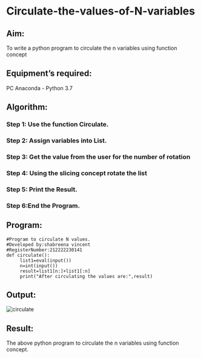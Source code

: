 # Circulate-the-values-of-N-variables
## Aim:
To write a python program to circulate the n variables using function concept
## Equipment’s required:
PC
Anaconda - Python 3.7
## Algorithm: 
### Step 1: Use the function Circulate.
### Step 2: Assign variables into List.
### Step 3: Get the value from the user for the number of rotation
### Step 4: Using the slicing concept rotate the list
### Step 5: Print the Result.
### Step 6:End the Program.
## Program:
```
#Program to circulate N values.
#Developed by:shabreena vincent
#RegisterNumber:212222230141
def circulate():
     list1=eval(input())
     n=int(input())
     result=list1[n:]+list1[:n]
     print("After circulating the values are:",result)
```
## Output:
![circulate](https://user-images.githubusercontent.com/119475721/226651795-4dfaf0c8-3b83-4602-8459-8f66d50ed3fc.png)





## Result:
The above python program to circulate the n variables using function concept.
